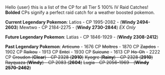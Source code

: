 Hello {user} this is a list of the CP for all Tier 5 100% IV Raid Catches! **Bolded** CPs signify a perfect raid catch for a weather boosted pokemon.

__Current Legendary Pokemon__:
Latios - CP 1995-2082 - (**Windy 2494-2603**)
Mewtwo - CP 2184-2275 - (**Windy 2730-2844**) *EX Only*

__Future Legendary Pokemon__:
Latias - CP 1846-1929 - (**Windy 2308-2412**)

__Past Legendary Pokemon__:
~~Articuno~~ - 1676 CP
~~Moltres~~ - 1870 CP
~~Zapdos~~ - 1902 CP
~~Raikou~~ - 1913 CP
~~Entei~~ - 1930 CP
~~Suicune~~ - 1613 CP
~~Ho-Oh~~ - 2222 CP
~~Groudon (**Clear**) - CP 2328 (**2910**)~~
~~Kyogre (**Rainy**) - CP 2328 (**2910**)~~
~~Rayquaza (**Windy**) - CP 2083 (**2604**)~~
~~Lugia - CP 2056-1969 - (**Windy 2570-2462**)~~
